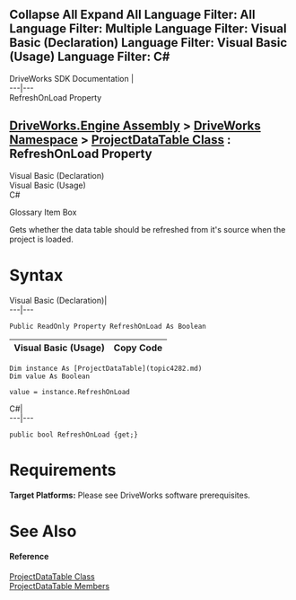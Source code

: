 Collapse All Expand All Language Filter: All  Language Filter: Multiple  Language Filter: Visual Basic (Declaration) Language Filter: Visual Basic (Usage) Language Filter: C#  
---  
DriveWorks SDK Documentation  |   
---|---  
RefreshOnLoad Property   
  
[DriveWorks.Engine Assembly](topic2156.md) > [DriveWorks Namespace](topic2159.md) > [ProjectDataTable Class](topic4282.md) : RefreshOnLoad Property  
---  
  
Visual Basic (Declaration)    
Visual Basic (Usage)    
C# 

Glossary Item Box

Gets whether the data table should be refreshed from it's source when the project is loaded. 

# Syntax

Visual Basic (Declaration)|   
---|---  
      
    
    Public ReadOnly Property RefreshOnLoad As Boolean  
  
Visual Basic (Usage)| Copy Code  
---|---  
      
    
    Dim instance As [ProjectDataTable](topic4282.md)
    Dim value As Boolean
     
    value = instance.RefreshOnLoad  
  
C#|   
---|---  
      
    
    public bool RefreshOnLoad {get;}  
  
# Requirements

**Target Platforms:** Please see DriveWorks software prerequisites.

# See Also

#### Reference

[ProjectDataTable Class](topic4282.md)   
[ProjectDataTable Members](topic4283.md)


